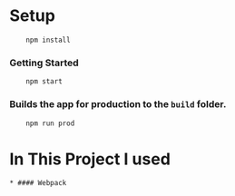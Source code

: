 # Setup
```
    npm install
```
### Getting Started
```
    npm start
```
### Builds the app for production to the ``` build ``` folder.
```
    npm run prod
```
# In This Project I used
    * #### Webpack